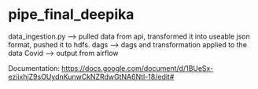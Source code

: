 # pipe_final_deepika

data_ingestion.py --> pulled data from api, transformed it into useable json format, pushed it to hdfs.
dags --> dags and transformation applied to the data
Covid --> output from airflow

Documentation:
https://docs.google.com/document/d/1BUeSx-eziixhjZ9sOUydnKunwCkNZRdwGtNA6Ntl-18/edit#
